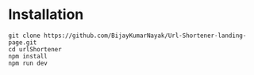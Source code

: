 
# Installation
``` 
git clone https://github.com/BijayKumarNayak/Url-Shortener-landing-page.git
cd urlShortener
npm install
npm run dev
```
